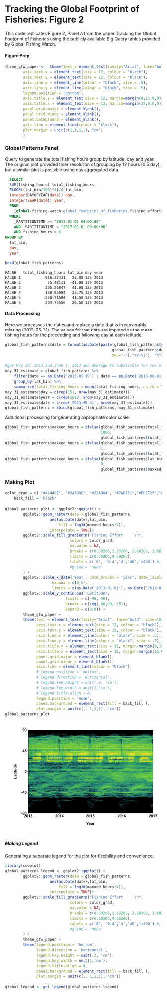 Tracking the Global Footprint of Fisheries: Figure 2
================

This code replicates Figure 2, Panel A from the paper Tracking the Global Footprint of Fisheries using the publicly available Big Query tables provided by Global Fishing Watch.

#### Figure Prep

``` r
theme_gfw_paper <-  theme(text = element_text(family="Arial", face="bold", size=10),
        axis.text.x = element_text(size = 12, colour = "black"),
        axis.text.y = element_text(size = 12, colour = "black"),
        axis.line.x = element_line(colour = "black", size = .5),
        axis.line.y = element_line(colour = "black", size = .5),
        legend.position = "bottom",
        axis.title.y = element_text(size = 12, margin=margin(0,15,0,0)),
        axis.title.x = element_text(size = 12, margin=margin(15,0,0,0)),
        panel.grid.major = element_blank(), 
        panel.grid.minor = element_blank(),
        panel.background = element_blank(), 
        axis.line = element_line(colour = "black"),
        plot.margin = unit(c(1,1,1,1), "cm")
        )
```

### Global Patterns Panel

Query to generate the total fishing hours group by latitude, day and year. The original plot provided finer resolution of grouping by 12 hours (0.5 day), but a similar plot is possible using day aggregated data.

``` sql
  SELECT
  SUM(fishing_hours) total_fishing_hours,
  FLOOR((lat_bin/100)*4)/4 lat_bin,
  integer(DAYOFYEAR(date)) day,
  integer(YEAR(date)) year,
  FROM
    [global-fishing-watch:global_footprint_of_fisheries.fishing_effort]
  WHERE
    _PARTITIONTIME >= "2013-01-01 00:00:00"
    AND _PARTITIONTIME < "2017-01-01 00:00:00"
    AND fishing_hours > 0
GROUP BY
  lat_bin,
  day,
  year
```

``` r
head(global_fish_patterns)
```

    FALSE   total_fishing_hours lat_bin day year
    FALSE 1           916.32431   28.00 135 2013
    FALSE 2            75.48111  -41.00 135 2013
    FALSE 3           205.26847   41.00 135 2013
    FALSE 4           160.95694   25.75 135 2013
    FALSE 5           236.71694   41.50 135 2013
    FALSE 6           304.75556   26.50 135 2013

#### Data Processing

Here we processes the dates and replace a date that is irrecoverably missing (2013-05-31). The values for that date are imputed as the mean fishing hours for the preceeding and following day at each latitude.

``` r
global_fish_patterns$date = format(as.Date(paste(global_fish_patterns$year, 
                                                global_fish_patterns$day, 
                                                sep='-'),"%Y-%j"), "%Y-%m-%d")

#get May 30, 2013 and June 1, 2013 and average to substitute for the missing May 31, 2013
may_31_estimate = global_fish_patterns %>% 
    filter(date == as.Date('2013-05-30') | date == as.Date('2013-06-01')) %>%
    group_by(lat_bin) %>%
    summarize(total_fishing_hours = mean(total_fishing_hours, na.rm = TRUE))
may_31_estimate$day = c(rep(151, nrow(may_31_estimate)))
may_31_estimate$year = c(rep(2013, nrow(may_31_estimate)))
may_31_estimate$date = c(rep('2013-05-31', nrow(may_31_estimate)))
global_fish_patterns = rbind(global_fish_patterns, may_31_estimate)
```

Additional processing for generating appropriate color scale

``` r
global_fish_patterns$maxxed_hours = ifelse(global_fish_patterns$total_fishing_hours >= 1000, 
                                           1000, 
                                           global_fish_patterns$total_fishing_hours) #originally 10000
global_fish_patterns$maxxed_hours = ifelse(global_fish_patterns$total_fishing_hours <=1, 
                                           1, 
                                           global_fish_patterns$total_fishing_hours)
global_fish_patterns$maxxed_hours = ifelse(global_fish_patterns$lat_bin < -85, 
                                           0, 
                                           global_fish_patterns$maxxed_hours) #just to clean up a few odd points
```

### Making Plot

``` r
color_grad = c( "#414487", "#2A788E", "#22A884", "#7AD151","#FDE725","#FFC04C")
    back_fill = 'black'
    
global_patterns_plot <- ggplot2::ggplot() +
        ggplot2::geom_raster(data = global_fish_patterns,
                    aes(as.Date(date),lat_bin,
                        fill = log10(maxxed_hours*4)),
                    interpolate = TRUE)+
        ggplot2::scale_fill_gradientn("Fishing Effort     \n",
                             colors = color_grad,
                             na.value = NA,
                             breaks = c(0.60206,1.60206, 2.60206, 3.60206, 4.60206),
                             limits = c(0.60206,4.60206),
                             labels = c('0', '0.4','4','40','>400') #,
                             #guide = 'none'
        ) +
        ggplot2::scale_x_date('Year', date_breaks = 'year', date_labels = '%Y',
                     expand = c(0,0),
                     limits = c(as.Date('2013-01-01'), as.Date('2017-01-01'))) +
        ggplot2::scale_y_continuous('Latitude',
                           limits = c(-90, 90),
                           breaks = c(seq(-90,90, 45)),
                           expand = c(0,0)) +
        theme_gfw_paper +
        theme(text = element_text(family="Arial", face="bold", size=10),
              axis.text.x = element_text(size = 12, colour = "black"),
              axis.text.y = element_text(size = 12, colour = "black"),
              axis.line.x = element_line(colour = "black", size = .5),
              axis.line.y = element_line(colour = "black", size = .5),
              axis.title.y = element_text(size = 12, margin=margin(0,15,0,0)),
              axis.title.x = element_text(size = 12, margin=margin(15,0,0,0)),
              panel.grid.major = element_blank(),
              panel.grid.minor = element_blank(),
              axis.line = element_line(colour = "black"),
              # legend.position = 'bottom',
              # legend.direction = 'horizontal',
              # legend.key.height = unit(.2, 'cm'),
              # legend.key.width = unit(1,'cm'),
              # legend.title.align = 0,
              legend.position = 'none',
              panel.background = element_rect(fill = back_fill ),
              plot.margin = unit(c(1, 1,1,1), 'cm'))
global_patterns_plot
```

![](Tracking_Global_Footprint_Fisheries_Figure2_code_files/figure-markdown_github/unnamed-chunk-7-1.png)

##### Making Legend

Generating a separate legend for the plot for flexibility and convenience.

``` r
library(cowplot)
global_patterns_legend <- ggplot2::ggplot() +
        ggplot2::geom_raster(data = global_fish_patterns,
                    aes(as.Date(date),lat_bin,
                        fill = log10(maxxed_hours*4)),
                    interpolate = TRUE)+
        ggplot2::scale_fill_gradientn("Fishing Effort     \n",
                             colors = color_grad,
                             na.value = NA,
                             breaks = c(0.60206,1.60206, 2.60206, 3.60206, 4.60206),
                             limits = c(0.60206,4.60206),
                             labels = c('0', '0.4','4','40','>400') #,
                             #guide = 'none'
        ) +
        theme_gfw_paper +
        theme(legend.position = 'bottom',
              legend.direction = 'horizontal',
              legend.key.height = unit(.2, 'cm'),
              legend.key.width = unit(1,'cm'),
              legend.title.align = 0,
              panel.background = element_rect(fill = back_fill ),
              plot.margin = unit(c(1, 1,1,1), 'cm'))

global_legend <- get_legend(global_patterns_legend)
```
